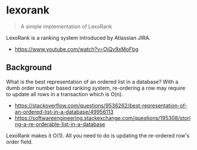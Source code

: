 # lexorank
> A simple implementation of LexoRank

LexoRank is a ranking system introduced by Atlassian JIRA.
  * https://www.youtube.com/watch?v=OjQv9xMoFbg

## Background
What is the best representation of an ordered list in a database?
With a dumb order number based ranking system, re-ordering a row may
require to update all rows in a transaction which is O(n).
  * https://stackoverflow.com/questions/9536262/best-representation-of-an-ordered-list-in-a-database/49956113
  * https://softwareengineering.stackexchange.com/questions/195308/storing-a-re-orderable-list-in-a-database

LexoRank makes it O(1). All you need to do is updating the re-ordered
row's order field.
